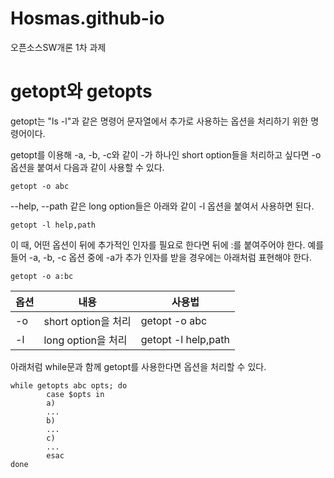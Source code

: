 # Hosmas.github-io
오픈소스SW개론 1차 과제

# getopt와 getopts
getopt는 "ls -l"과 같은 명령어 문자열에서 추가로 사용하는 옵션을 처리하기 위한 명령어이다.

getopt를 이용해 -a, -b, -c와 같이 -가 하나인 short option들을 처리하고 싶다면 -o 옵션을 붙여서 다음과 같이 사용할 수 있다.

`getopt -o abc`

 --help, --path 같은 long option들은 아래와 같이 -l 옵션을 붙여서 사용하면 된다.
 
 `getopt -l help,path`
 
 이 때, 어떤 옵션이 뒤에 추가적인 인자를 필요로 한다면 뒤에 :를 붙여주어야 한다.
 예를 들어 -a, -b, -c 옵션 중에 -a가 추가 인자를 받을 경우에는 아래처럼 표현해야 한다.
 
 `getopt -o a:bc`
 
|옵션|내용|사용법|
|---|-----|-------|
|-o|short option을 처리|getopt -o abc|
|-l|long option을 처리|getopt -l help,path|

아래처럼 while문과 함께 getopt를 사용한다면 옵션을 처리할 수 있다.
```
while getopts abc opts; do
        case $opts in
        a)
        ...
        b)
        ...
        c)
        ...
        esac
done
```
